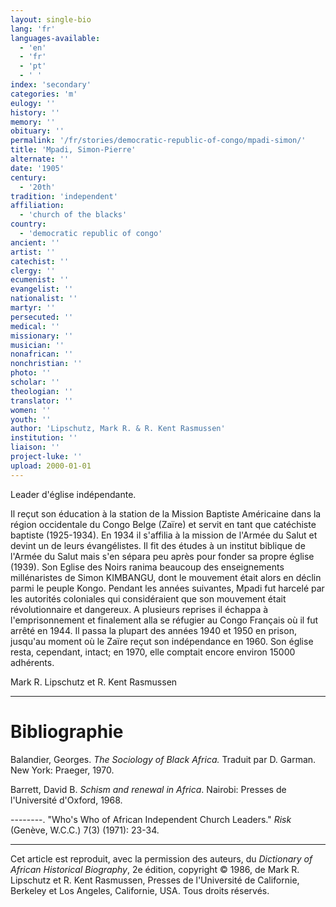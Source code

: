 ```yaml
---
layout: single-bio
lang: 'fr'
languages-available:
  - 'en'
  - 'fr'
  - 'pt'
  - ' '
index: 'secondary'
categories: 'm'
eulogy: ''
history: ''
memory: ''
obituary: ''
permalink: '/fr/stories/democratic-republic-of-congo/mpadi-simon/'
title: 'Mpadi, Simon-Pierre'
alternate: ''
date: '1905'
century:
  - '20th'
tradition: 'independent'
affiliation:
  - 'church of the blacks'
country:
  - 'democratic republic of congo'
ancient: ''
artist: ''
catechist: ''
clergy: ''
ecumenist: ''
evangelist: ''
nationalist: ''
martyr: ''
persecuted: ''
medical: ''
missionary: ''
musician: ''
nonafrican: ''
nonchristian: ''
photo: ''
scholar: ''
theologian: ''
translator: ''
women: ''
youth: ''
author: 'Lipschutz, Mark R. & R. Kent Rasmussen'
institution: ''
liaison: ''
project-luke: ''
upload: 2000-01-01
---
```



Leader d'église indépendante.

Il reçut son éducation à la station de la Mission Baptiste Américaine dans la région occidentale du Congo Belge (Zaïre) et servit en tant que catéchiste baptiste (1925-1934).  En 1934 il s'affilia à la mission de l'Armée du Salut et devint un de leurs évangélistes.  Il fit des études à un institut biblique de l'Armée du Salut mais s'en sépara peu après pour fonder sa propre église (1939).  Son Eglise des Noirs ranima beaucoup des enseignements millénaristes de Simon KIMBANGU, dont le mouvement était alors en déclin parmi le peuple Kongo.  Pendant les années suivantes, Mpadi fut harcelé par les autorités coloniales qui considéraient que son mouvement était révolutionnaire et dangereux.  A plusieurs reprises il échappa à l'emprisonnement et finalement alla se réfugier au Congo Français où il fut arrêté en 1944.  Il passa la plupart des années 1940 et 1950 en prison, jusqu'au moment où le Zaïre reçut son indépendance en 1960.  Son église resta, cependant, intact; en 1970, elle comptait encore environ 15000 adh&eacute;rents.

Mark R. Lipschutz et R. Kent Rasmussen

---

# Bibliographie

Balandier, Georges.  *The  Sociology of Black Africa.*  Traduit par D. Garman.  New York: Praeger, 1970.

Barrett, David B.  *Schism and renewal in Africa*.  Nairobi: Presses de l'Universit&eacute; d'Oxford, 1968.

--------.   "Who's Who of African Independent Church Leaders."  *Risk* (Gen&egrave;ve, W.C.C.) 7(3) (1971): 23-34.

---

Cet article est reproduit, avec la permission des auteurs, du *Dictionary of African Historical Biography*, 2e &eacute;dition, copyright &copy; 1986, de Mark R. Lipschutz et R. Kent Rasmussen,  Presses de l'Universit&eacute; de Californie, Berkeley et Los Angeles, Californie, USA.  Tous droits r&eacute;serv&eacute;s.